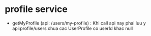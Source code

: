 # profile service

- getMyProfile (api: /users/my-profile) : Khi call api nay phai luu y api:profile/users chua cac UserProfile co userId khac null